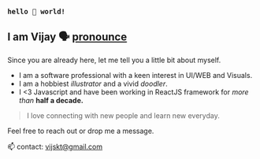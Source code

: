 ### `hello 👋 world!`

## I am Vijay 🗣️ [pronounce](https://www.youtube.com/watch?v=Ubd1OUxmBm0)

Since you are already here, let me tell you a little bit about myself.

- I am a software professional with a keen interest in UI/WEB and Visuals. 
- I am a hobbiest *illustrator* and a vivid *doodler*.
- I <3 Javascript and have been working in ReactJS framework for *more than* **half a decade.**

> I love connecting with new people and learn new everyday.

Feel free to reach out or drop me a message.

📫 contact: vijskt@gmail.com

<!--
**vijayjangid/vijayjangid** is a ✨ _special_ ✨ repository because its `README.md` (this file) appears on your GitHub profile.

Here are some ideas to get you started:

- 🔭 I’m currently working on ...
- 🌱 I’m currently learning ...
- 👯 I’m looking to collaborate on ...
- 🤔 I’m looking for help with ...
- 💬 Ask me about ...
- 📫 How to reach me: ...
- 😄 Pronouns: ...
- ⚡ Fun fact: ...
-->
